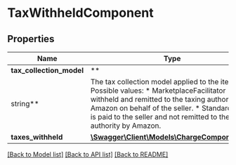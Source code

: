 # TaxWithheldComponent

## Properties

Name | Type | Description | Notes
------------ | ------------- | ------------- | -------------
**tax_collection_model** | **
string** | The tax collection model applied to the item. Possible values:  * MarketplaceFacilitator - Tax is withheld and remitted to the taxing authority by Amazon on behalf of the seller.  * Standard - Tax is paid to the seller and not remitted to the taxing authority by Amazon. | [optional]
**taxes_withheld** | [**\Swagger\Client\Models\ChargeComponentList**](ChargeComponentList.md) |  | [optional]

[[Back to Model list]](../../README.md#documentation-for-models) [[Back to API list]](../../README.md#documentation-for-api-endpoints) [[Back to README]](../../README.md)


